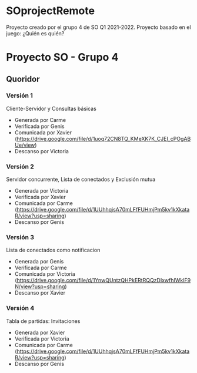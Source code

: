 # SOprojectRemote
Proyecto creado por el grupo 4 de SO Q1 2021-2022. Proyecto basado en el juego: ¿Quién es quién?

# Proyecto SO - Grupo 4
## Quoridor
### Versión 1
Cliente-Servidor y Consultas básicas
- Generada por Carme
- Verificada por Genis
- Comunicada por Xavier (https://drive.google.com/file/d/1uoq72CN8TQ_KMeXK7K_CJEI_cPOgABUe/view)
- Descanso por Victoria

### Versión 2
Servidor concurrente, Lista de conectados y Exclusión mutua
- Generada por Victoria
- Verificada por Xavier
- Comunicada por Carme (https://drive.google.com/file/d/1UUhhqjsA70mLFfFUHmjPm5kv1kXkataR/view?usp=sharing)
- Descanso por Genis

### Versión 3
Lista de conectados como notificacion
- Generada por Genís
- Verificada por Carme
- Comunicada por Victoria (https://drive.google.com/file/d/1YnwQUntzQHPkERtRQQzDIxwfhIWklF9N/view?usp=sharing)
- Descanso por Xavier

### Versión 4
Tabla de partidas: Invitaciones
- Generada por Xavier
- Verificada por Victoria
- Comunicada por Carme (https://drive.google.com/file/d/1UUhhqjsA70mLFfFUHmjPm5kv1kXkataR/view?usp=sharing)
- Descanso por Genis
